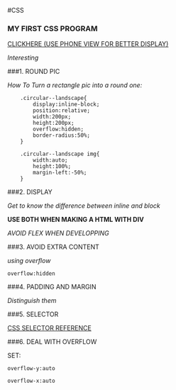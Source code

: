 #CSS

### MY FIRST CSS PROGRAM

[CLICKHERE (USE PHONE VIEW FOR BETTER DISPLAY)](http://www.ryan95.site:8080/php_here/circle-manage/circle-manage.php)

*Interesting*

###1. ROUND PIC

*How To Turn a rectangle pic into a round one:*

        .circular--landscape{
            display:inline-block;
            position:relative;
            width:200px;
            height:200px;
            overflow:hidden;
            border-radius:50%;
        }

        .circular--landscape img{
            width:auto;
            height:100%;
            margin-left:-50%;
        }

###2. DISPLAY

*Get to know the difference between inline and block*

**USE BOTH WHEN MAKING A HTML WITH DIV**

*AVOID FLEX WHEN DEVELOPPING*

###3. AVOID EXTRA CONTENT

*using overflow*

`overflow:hidden`

###4. PADDING AND MARGIN

*Distinguish them*

###5. SELECTOR

[CSS SELECTOR REFERENCE](http://www.w3schools.com/cssref/css_selectors.asp)

###6. DEAL WITH OVERFLOW

SET:

`overflow-y:auto`

`overflow-x:auto`
